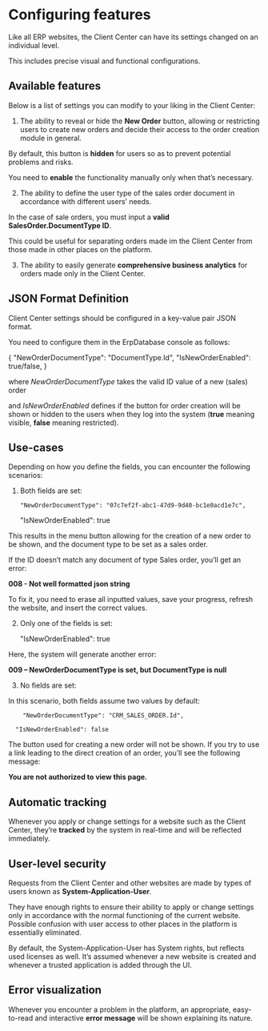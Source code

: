# Configuring features

Like all ERP websites, the Client Center can have its settings changed on an individual level. 

This includes precise visual and functional configurations. 

## Available features

Below is a list of settings you can modify to your liking in the Client Center:

1.	The ability to reveal or hide the **New Order** button, allowing or restricting users to create new orders and decide their access to the order creation module in general.

By default, this button is **hidden** for users so as to prevent potential problems and risks. 

You need to **enable** the functionality manually only when that’s necessary.

2.	The ability to define the user type of the sales order document in accordance with different users’ needs. 

In the case of sale orders, you must input a **valid** **SalesOrder.DocumentType ID**. 

This could be useful for separating orders made im the Client Center from those made in other places on the platform.
 
3.	The ability to easily generate **comprehensive business analytics** for orders made only in the Client Center.

## JSON Format Definition

Client Center settings should be configured in a key-value pair JSON format. 

You need to configure them in the ErpDatabase console as follows:

{
    "NewOrderDocumentType": "DocumentType.Id",
    "IsNewOrderEnabled": true/false,
}

where _NewOrderDocumentType_ takes the valid ID value of a new (sales) order 

and _IsNewOrderEnabled_ defines if the button for order creation will be shown or hidden to the users when they log into the system (**true** meaning visible, **false** meaning restricted).

## Use-cases

Depending on how you define the fields, you can encounter the following scenarios:

1.	Both fields are set:
 
    	"NewOrderDocumentType": "07c7ef2f-abc1-47d9-9d40-bc1e0acd1e7c",
 
   	  "IsNewOrderEnabled": true

This results in the menu button allowing for the creation of a new order to be shown, and the document type to be set as a sales order.

If the ID doesn’t match any document of type Sales order, you’ll get an error:

**008 - Not well formatted json string**

To fix it, you need to erase all inputted values, save your progress, refresh the website, and insert the correct values.

2.	Only one of the fields is set:

   	  "IsNewOrderEnabled": true

Here, the system will generate another error:

**009 – NewOrderDocumentType is set, but DocumentType is null**

3.	No fields are set:

In this scenario, both fields assume two values by default:

    	"NewOrderDocumentType": "CRM_SALES_ORDER.Id",
 
   	  "IsNewOrderEnabled": false

The button used for creating a new order will not be shown. If you try to use a link leading to the direct creation of an order, you’ll see the following message:

**You are not authorized to view this page.**

## Automatic tracking

Whenever you apply or change settings for a website such as the Client Center, they’re **tracked** by the system in real-time and will be reflected immediately.

## User-level security

Requests from the Client Center and other websites are made by types of users known as **System-Application-User**. 
  
They have enough rights to ensure their ability to apply or change settings only in accordance with the normal functioning of the current website. Possible confusion with user access to other places in the platform is essentially eliminated.

By default, the System-Application-User has System rights, but reflects used licenses as well. It’s assumed whenever a new website is created and whenever a trusted application is added through the UI.

## Error visualization

Whenever you encounter a problem in the platform, an appropriate, easy-to-read and interactive **error message** will be shown explaining its nature. 
